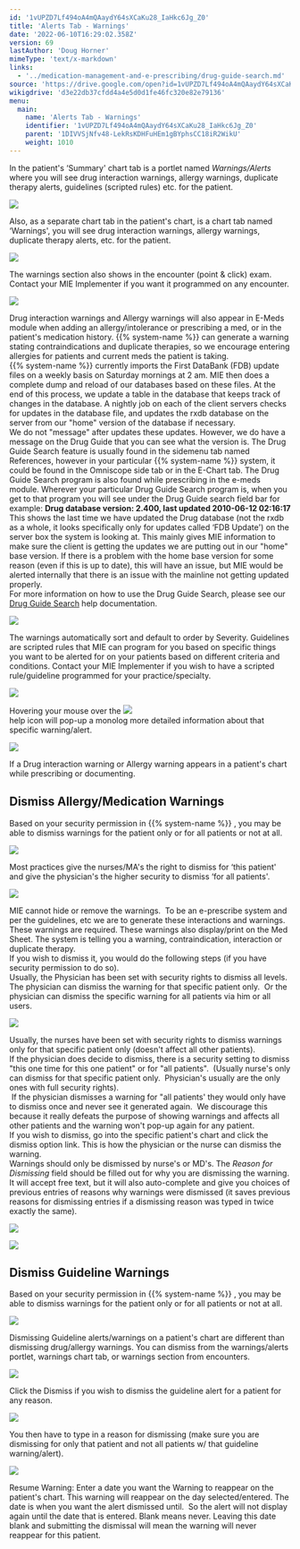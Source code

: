 ```yaml
---
id: '1vUPZD7Lf494oA4mQAaydY64sXCaKu28_IaHkc6Jg_Z0'
title: 'Alerts Tab - Warnings'
date: '2022-06-10T16:29:02.358Z'
version: 69
lastAuthor: 'Doug Horner'
mimeType: 'text/x-markdown'
links:
  - '../medication-management-and-e-prescribing/drug-guide-search.md'
source: 'https://drive.google.com/open?id=1vUPZD7Lf494oA4mQAaydY64sXCaKu28_IaHkc6Jg_Z0'
wikigdrive: 'd3e22db37cfdd4a4e5d0d1fe46fc320e82e79136'
menu:
  main:
    name: 'Alerts Tab - Warnings'
    identifier: '1vUPZD7Lf494oA4mQAaydY64sXCaKu28_IaHkc6Jg_Z0'
    parent: '1DIVVSjNfv48-LekRsKDHFuHEm1gBYphsCC18iR2WikU'
    weight: 1010
---
```

In the patient's ‘Summary' chart tab is a portlet named *Warnings/Alerts* where you will see drug interaction warnings, allergy warnings, duplicate therapy alerts, guidelines (scripted rules) etc. for the patient.
  
![](../alerts-tab-warnings.assets/503c79c53d5861763368c035933f05ea.png)  

Also, as a separate chart tab in the patient's chart, is a chart tab named ‘Warnings', you will see drug interaction warnings, allergy warnings, duplicate therapy alerts, etc. for the patient.
  
![](../alerts-tab-warnings.assets/58ddd0f0af472e2da2eccc9c5021b99f.png)  

The warnings section also shows in the encounter (point & click) exam. Contact your MIE Implementer if you want it programmed on any encounter.
  
![](../alerts-tab-warnings.assets/bdce7b4187e09dabba994e21949c1cb2.jpg)  

Drug interaction warnings and Allergy warnings will also appear in E-Meds module when adding an allergy/intolerance or prescribing a med, or in the patient's medication history. {{% system-name %}} can generate a warning stating contraindications and duplicate therapies, so we encourage entering allergies for patients and current meds the patient is taking.  
{{% system-name %}} currently imports the First DataBank (FDB) update files on a weekly basis on Saturday mornings at 2 am. MIE then does a complete dump and reload of our databases based on these files. At the end of this process, we update a table in the database that keeps track of changes in the database. A nightly job on each of the client servers checks for updates in the database file, and updates the rxdb database on the server from our "home" version of the database if necessary.  
We do not "message" after updates these updates. However, we do have a message on the Drug Guide that you can see what the version is. The Drug Guide Search feature is usually found in the sidemenu tab named References, however in your particular {{% system-name %}} system, it could be found in the Omniscope side tab or in the E-Chart tab. The Drug Guide Search program is also found while prescribing in the e-meds module. Wherever your particular Drug Guide Search program is, when you get to that program you will see under the Drug Guide search field bar for example: **Drug database version: 2.400, last updated 2010-06-12 02:16:17**  
This shows the last time we have updated the Drug database (not the rxdb as a whole, it looks specifically only for updates called ‘FDB Update') on the server box the system is looking at. This mainly gives MIE information to make sure the client is getting the updates we are putting out in our "home" base version. If there is a problem with the home base version for some reason (even if this is up to date), this will have an issue, but MIE would be alerted internally that there is an issue with the mainline not getting updated properly.  
For more information on how to use the Drug Guide Search, please see our [Drug Guide Search](../medication-management-and-e-prescribing/drug-guide-search.md) help documentation.
  
![](../alerts-tab-warnings.assets/f20e8ca2fd6c1fd4cdf5c6ff63a3b5a5.png)  

The warnings automatically sort and default to order by Severity. Guidelines are scripted rules that MIE can program for you based on specific things you want to be alerted for on your patients based on different criteria and conditions. Contact your MIE Implementer if you wish to have a scripted rule/guideline programmed for your practice/specialty.
  
![](../alerts-tab-warnings.assets/58ddd0f0af472e2da2eccc9c5021b99f.png)  

  
Hovering your mouse over the ![](../alerts-tab-warnings.assets/bfbd8ddf9c846e1f985e44f63eaa3e57.png)  
 help icon will pop-up a monolog more detailed information about that specific warning/alert.
  
![](../alerts-tab-warnings.assets/e9c320a1f6ef1bd795194d88c9237fb8.png)  

If a Drug interaction warning or Allergy warning appears in a patient's chart while prescribing or documenting.
  
## Dismiss Allergy/Medication Warnings  
  
Based on your security permission in {{% system-name %}} , you may be able to dismiss warnings for the patient only or for all patients or not at all.
  
![](../alerts-tab-warnings.assets/d092b6161030599c738b4030f8871d3d.png)  

Most practices give the nurses/MA's the right to dismiss for ‘this patient' and give the physician's the higher security to dismiss ‘for all patients'.
  
![](../alerts-tab-warnings.assets/58ddd0f0af472e2da2eccc9c5021b99f.png)  

MIE cannot hide or remove the warnings.  To be an e-prescribe system and per the guidelines, etc we are to generate these interactions and warnings.  These warnings are required. These warnings also display/print on the Med Sheet. The system is telling you a warning, contraindication, interaction or duplicate therapy.  
If you wish to dismiss it, you would do the following steps (if you have security permission to do so).  
Usually, the Physician has been set with security rights to dismiss all levels.  The physician can dismiss the warning for that specific patient only.  Or the physician can dismiss the specific warning for all patients via him or all users.
  
![](../alerts-tab-warnings.assets/7517b59bc593196fb6d983b6faf3b2d1.jpg)  

Usually, the nurses have been set with security rights to dismiss warnings only for that specific patient only (doesn't affect all other patients).  
If the physician does decide to dismiss, there is a security setting to dismiss "this one time for this one patient" or for "all patients".  (Usually nurse's only can dismiss for that specific patient only.  Physician's usually are the only ones with full security rights).  
 If the physician dismisses a warning for "all patients' they would only have to dismiss once and never see it generated again.  We discourage this because it really defeats the purpose of showing warnings and affects all other patients and the warning won't pop-up again for any patient.  
If you wish to dismiss, go into the specific patient's chart and click the dismiss option link. This is how the physician or the nurse can dismiss the warning.  
Warnings should only be dismissed by nurse's or MD's. The *Reason for Dismissing* field should be filled out for why you are dismissing the warning. It will accept free text, but it will also auto-complete and give you choices of previous entries of reasons why warnings were dismissed (it saves previous reasons for dismissing entries if a dismissing reason was typed in twice exactly the same).
  
![](../alerts-tab-warnings.assets/503c79c53d5861763368c035933f05ea.png)  

  
![](../alerts-tab-warnings.assets/ae32d66a4b5c30bf2584ab68ce6862f3.png)  

  
## Dismiss Guideline Warnings  
  
Based on your security permission in {{% system-name %}} , you may be able to dismiss warnings for the patient only or for all patients or not at all.
  
![](../alerts-tab-warnings.assets/d092b6161030599c738b4030f8871d3d.png)  

Dismissing Guideline alerts/warnings on a patient's chart are different than dismissing drug/allergy warnings. You can dismiss from the warnings/alerts portlet, warnings chart tab, or warnings section from encounters.
  
![](../alerts-tab-warnings.assets/503c79c53d5861763368c035933f05ea.png)  

Click the Dismiss if you wish to dismiss the guideline alert for a patient for any reason.
  
![](../alerts-tab-warnings.assets/8846c30a2689c58de4609afae8b7a579.jpg)  

You then have to type in a reason for dismissing (make sure you are dismissing for only that patient and not all patients w/ that guideline warning/alert).
  
![](../alerts-tab-warnings.assets/a0cdb0d7532d9e0bd67f909e80d64cdc.jpg)  

Resume Warning: Enter a date you want the Warning to reappear on the patient's chart. This warning will reappear on the day selected/entered. The date is when you want the alert dismissed until.  So the alert will not display again until the date that is entered. Blank means never. Leaving this date blank and submitting the dismissal will mean the warning will never reappear for this patient.
